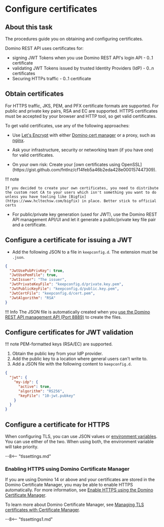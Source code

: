 # Configure certificates

## About this task

The procedures guide you on obtaining and configuring certificates.

Domino REST API uses certificates for:

- signing JWT Tokens when you use Domino REST API's login API - 0..1 certificate
- validating JWT Tokens issued by trusted Identity Providers (IdP) - 0..n certificates
- Securing HTTPs traffic - 0..1 certificate

## Obtain certificates

For HTTPS traffic, JKS, PEM, and PFX certificate formats are supported. For public and private key pairs, RSA and EC are supported. HTTPS certificates must be accepted by your browser and HTTP tool, so get valid certificates.

To get valid certificates, use any of the following approaches:

- Use [Let's Encrypt](https://letsencrypt.org/) with either [Domino cert manager](https://help.hcl-software.com/domino/14.0.0/admin/secu_le_using_certificate_manager.html) or a proxy, such as [nginx](../web/index.md).

- Ask your infrastructure, security or networking team (if you have one) for valid certificates.

- <!--Wanting the first two options,-->On your own risk: Create your [own certificates using OpenSSL](https://gist.github.com/fntlnz/cf14feb5a46b2eda428e000157447309).

!!! note

    If you decided to create your own certificates, you need to distribute the custom root CA to your users which isn't something you want to do unless you have tooling like [Bigfix](https://www.hcltechsw.com/bigfix) in place. Better stick to official certs

- For public/private key generation (used for JWT), use the Domino REST API management API/UI and let it generate a public/private key file pair and a certificate.

## Configure a certificate for issuing a JWT

<!--To configure a certificate for issuing a JWT:-->

- Add the following JSON to a file in `keepconfig.d`. The extension must be `.json`.

```json
{
  "JwtUsePubPrivKey": true,
  "JwtUsePemFile": true,
  "JwtIssuer": "The issuer",
  "JwtPrivateKeyFile": "keepconfig.d/private.key.pem",
  "JwtPublicKeyFile": "keepconfig.d/public.key.pem",
  "JwtCertFile": "keepconfig.d/cert.pem",
  "JwtAlgorithm": "RSA"
}
```

<!-- prettier-ignore -->
!!! Info
    The JSON file is automatically created when you [use the Domino REST API management API (Port 8889)](../../references/security/encryption.md) to create the files.

## Configure certificates for JWT validation

<!-- prettier-ignore -->
!!! note
    PEM-formatted keys (RSA/EC) are supported.

<!--To configure certificates for JWT validation-->

1. Obtain the public key from your IdP provider.
2. Add the public key to a location where general users can't write to.
3. Add a JSON file with the following content to `keepconfig.d`.

```json
{
  "jwt": {
    "my-idp": {
      "active": true,
      "algorithm": "RS256",
      "keyFile": "10-jwt.pubkey"
    }
  }
}
```

## Configure a certificate for HTTPS

When configuring TLS, you can use JSON values or [environment variables](../../references/parameters.md#environment). You can use either of the two. When using both, the environment variable will take priority.

--8<-- "tlssettings.md"

### Enabling HTTPS using Domino Certificate Manager

If you are using Domino 14 or above and your certificates are stored in the Domino Certificate Manager, you may be able to enable HTTPS automatically. For more information, see [Enable HTTPS using the Domino Certificate Manager](../production/dominohttps.md).

To learn more about Domino Certificate Manager, see [Managing TLS certificates with Certificate Manager](https://help.hcl-software.com/domino/14.0.0/admin/secu_le_using_certificate_manager.html?hl=certificate%2Cmanager).

--8<-- "tlssettings1.md"
